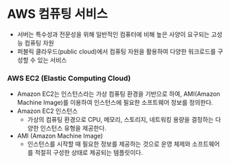 # AWS 컴퓨팅 서비스
- 서버는 특수성과 전문성을 위해 일반적인 컴퓨터에 비해 높은 사양이 요구되는 고성능 컴퓨팅 자원
- 퍼블릭 클라우드(public cloud)에서 컴퓨팅 자원을 활용하여 다양한 워크로드를 구성할 수 있는 서비스

### AWS EC2 (Elastic Computing Cloud)
- Amazon EC2는 인스턴스라는 가상 컴퓨팅 환경을 기반으로 하여, AMI(Amazon Machine Image)를 이용하여 인스턴스에 필요한 소프트웨어 정보를 정의한다.
- Amazon EC2 인스턴스
    - 가상의 컴퓨팅 환경으로 CPU, 메모리, 스토리지, 네트워킹 용량을 결정하는 다양한 인스턴스 유형을 제공한다.
- AMI (Amazon Machine Image)
    - 인스턴스를 시작할 때 필요한 정보를 제공하는 것으로 운영 체제와 소프트웨어를 적절히 구성한 상태로 제공되는 템플릿이다.

